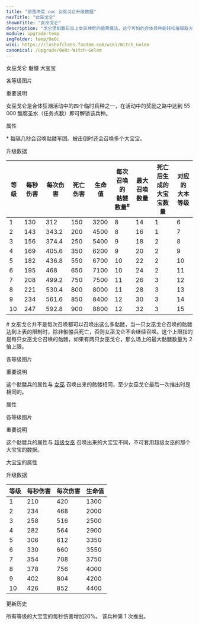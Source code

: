 ```yaml
---
title: "部落冲突 coc 女巫戈仑升级数据"
navTitle: "女巫戈仑"
shownTitle: "女巫戈仑"
description: "戈仑坚如磐石加上女巫神奇的暗黑魔法，这个可怕的合体兵种能轻松摧毁敌方防御！"
module: upgrade-temp
imgFolder: temp/0e0c
wiki: https://clashofclans.fandom.com/wiki/Witch_Golem
canonical: /upgrade/0e0c-Witch-Golem
---
```


<SwitchTabs contentClass="cp-unit-items" :stickyTabs="true" :pageTabs="true">
    <SwitchTab tabId="cp-unit-item-0" :activeTab="true">女巫戈仑</SwitchTab>
    <SwitchTab tabId="cp-unit-item-1">骷髅</SwitchTab>
    <SwitchTab tabId="cp-unit-item-2">大宝宝</SwitchTab>
</SwitchTabs>

<!-- ↓↓↓ 女巫戈仑 ↓↓↓ -->
<SwitchTabGroup id="cp-unit-item-0" class="cp-unit-items">
<UnitInfo :folder="$frontmatter.imgFolder" imgSrc="Witch_Golem_info.png" imgAlt="女巫戈仑"
    description="戈仑坚如磐石加上女巫神奇的暗黑魔法，这个可怕的合体兵种能轻松摧毁敌方防御！" />

<SmallTitle>各等级图片</SmallTitle>

<Panel>
    <UnitImgGroup :folder="$frontmatter.imgFolder">
        <UnitImg imgTitle="所有等级" imgSrc="Witch_Golem1.png" />
    </UnitImgGroup>
</Panel>

<SmallTitle>重要说明</SmallTitle>

女巫戈仑是合体狂潮活动中的四个临时兵种之一，在活动中的奖励之路中达到 55 000 酸腐圣水（任务点数）即可解锁该兵种。

<SmallTitle>属性</SmallTitle>

<UnitProperties>
    <UnitProperty pKey="攻击偏好" pValue="防御建筑" />
    <UnitProperty pKey="伤害类型" pValue="范围伤害" />
    <UnitProperty pKey="伤害半径" pValue="0.3 格" />
    <UnitProperty pKey="攻击的目标" pValue="仅地面目标" />
    <UnitProperty pKey="占据人口" pValue="41" />
    <UnitProperty pKey="移动速度" pValue="1.5 格/秒" />
    <UnitProperty pKey="攻击速度" pValue="2.4 秒/次" />
    <UnitProperty pKey="攻击距离" pValue="1 格" />
    <UnitProperty pKey="所需训练营等级" pValue="1" />
    <UnitProperty pKey="所需大本等级" pValue="6" />    
    <UnitProperty pKey="特殊技能" pValue="骷髅灾难<sup>*</sup>" />
    <UnitProperty pKey="召唤骷髅的冷却时间" pValue="7 秒" />
    <UnitProperty pKey="训练时间" pValue="300" :isTrainingTime="true" />
</UnitProperties>

\* 每隔几秒会召唤骷髅军团。被击倒时还会召唤多个大宝宝。

<SmallTitle>升级数据</SmallTitle>

<UnitTable>

| 等级 | 每秒伤害 | 每次伤害 | 死亡伤害 | 生命值 |每次召唤的<br>骷髅数量<sup>#</sup>|最大<br>召唤数量|死亡后生成的<br>大宝宝数量|对应的<br>大本等级|
| ---- |  ----   |  ----   |   ---   |  ----  |              ---               |      ---      |           ---          |      ----       |
|   1  |   130   |  312    |   150   |  3200  |                8               |       14      |            1           |        6        |
|   2  |   143   |  343.2  |   200   |  4500  |                8               |       16      |            1           |        7        |
|   3  |   156   |  374.4  |   250   |  5400  |                9               |       18      |            2           |        8        |
|   4  |   169   |  405.6  |   350   |  6200  |                9               |       20      |            2           |        9        |
|   5  |   182   |  436.8  |   550   |  6700  |               10               |       22      |            2           |       10        |
|   6  |   195   |  468    |   650   |  7100  |               10               |       24      |            2           |       11        |
|   7  |   208   |  499.2  |   750   |  7500  |               11               |       26      |            3           |       12        |
|   8  |   221   |  530.4  |   800   |  8000  |               11               |       28      |            3           |       13        |
|   9  |   234   |  561.6  |   850   |  8400  |               12               |       30      |            3           |       14        |
|  10  |   247   |  592.8  |   900   |  8800  |               12               |       32      |            3           |       15        |
</UnitTable>

\# 女巫戈仑并不是每次召唤都可以召唤出这么多骷髅，当一只女巫戈仑召唤的骷髅达到上表的限制时，除非骷髅兵死亡，否则女巫戈仑不会继续召唤。这个上限指的是每只女巫戈仑召唤的骷髅，如果有两只女巫戈仑，那么场上的最大骷髅数量为 2 倍上限。
</SwitchTabGroup>

<!-- ↓↓↓ 骷髅 ↓↓↓ -->
<SwitchTabGroup id="cp-unit-item-1" class="cp-unit-items">
<UnitInfo :folder="$frontmatter.imgFolder" imgSrc="Skeleton_Witch_Golem_info.png" imgAlt="女巫戈仑召唤的骷髅"
    description="这个不死生物本身并不可怕，但它从不单独作战，因为女巫戈仑可以召唤无数骷髅兵来对付敌人！" />

<SmallTitle>各等级图片</SmallTitle>

<Panel>
    <UnitImgGroup :folder="$frontmatter.imgFolder">
        <UnitImg imgTitle="所有等级" imgSrc="Skeleton1.png" />
    </UnitImgGroup>
</Panel>

<SmallTitle>重要说明</SmallTitle>

这个骷髅兵的属性与 [女巫](/upgrade/0084-Witch) 召唤出来的骷髅相同，至少女巫戈仑最后一次推出时是相同的。

<SmallTitle>属性</SmallTitle>

<UnitProperties>
    <UnitProperty pKey="攻击偏好" pValue="无" />
    <UnitProperty pKey="伤害类型" pValue="单体伤害" />
    <UnitProperty pKey="攻击的目标" pValue="仅地面目标" />
    <UnitProperty pKey="移动速度" pValue="3 格/秒" />
    <UnitProperty pKey="攻击速度" pValue="1 秒/次" />
    <UnitProperty pKey="攻击距离" pValue="0.4 格" />
    <UnitProperty pKey="每秒伤害" pValue="25" />
    <UnitProperty pKey="每次伤害" pValue="25" />
    <UnitProperty pKey="生命值" pValue="30" />
</UnitProperties>
</SwitchTabGroup>

<!-- ↓↓↓ 大宝宝 ↓↓↓ -->
<SwitchTabGroup id="cp-unit-item-2" class="cp-unit-items">
<UnitInfo :folder="$frontmatter.imgFolder" imgSrc="Big_Boy_Witch_Golem.png" imgAlt="女巫戈仑召唤的大宝宝"
    description="每天一桶奶，养成大骷髅。大宝宝绝对是史上最大的骷髅兵，但别看他样子吓人，其实他还是个离不开妈妈的宝宝。" />

<SmallTitle>各等级图片</SmallTitle>

<Panel>
    <UnitImgGroup :folder="$frontmatter.imgFolder">
        <UnitImg imgTitle="所有等级" imgSrc="Big_Boy.png" />
    </UnitImgGroup>
</Panel>

<SmallTitle>重要说明</SmallTitle>

这个骷髅兵的属性与 [超级女巫](/upgrade/0605-Super-Witch) 召唤出来的大宝宝不同，不可套用超级女巫的那个大宝宝的数据。

<SmallTitle>大宝宝的属性</SmallTitle>

<UnitProperties>
    <UnitProperty pKey="攻击偏好" pValue="无" />
    <UnitProperty pKey="伤害类型" pValue="单体伤害" />
    <UnitProperty pKey="攻击的目标" pValue="地面和空中目标" />
    <UnitProperty pKey="移动速度" pValue="1.5 格/秒" />
    <UnitProperty pKey="攻击速度" pValue="2 秒/次" />
    <UnitProperty pKey="攻击距离" pValue="1 格" />
</UnitProperties>

<SmallTitle>升级数据</SmallTitle>

<UnitTable>

| 等级 | 每秒伤害 | 每次伤害 | 生命值 |
| ---- |  ----   |  ----   |  ----  |
|   1  |   210   |   420   |  1300  |
|   2  |   234   |   468   |  2000  |
|   3  |   258   |   516   |  2500  |
|   4  |   282   |   564   |  2900  |
|   5  |   306   |   612   |  3350  |
|   6  |   330   |   660   |  3550  |
|   7  |   354   |   708   |  3750  |
|   8  |   378   |   756   |  4000  |
|   9  |   402   |   804   |  4200  |
|  10  |   426   |   852   |  4400  |
</UnitTable>
</SwitchTabGroup>

<SmallTitle>更新历史</SmallTitle>

<Timeline>
    <TimelineItem date="2023/10/20">
        <TimelineRow>所有等级的大宝宝的每秒伤害增加20%。</TimelineRow>
    </TimelineItem>
    <TimelineItem date="2023/10/13">
        <TimelineRow>该兵种第 1 次推出。</TimelineRow>
    </TimelineItem>
    <TimelineItem :historyBottom="true" />
</Timeline>